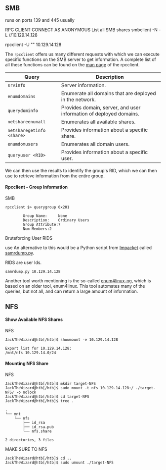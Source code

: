 

## SMB

runs on ports 139 and 445 usually

RPC CLIENT CONNECT AS ANONYMOUS
List all SMB shares
smbclient -N -L //10.129.14.128


rpcclient -U "" 10.129.14.128

The `rpcclient` offers us many different requests with which we can execute specific functions on the SMB server to get information. A complete list of all these functions can be found on the [man page](https://www.samba.org/samba/docs/current/man-html/rpcclient.1.html) of the rpcclient.

| **Query**                 | **Description**                                                    |
| ------------------------- | ------------------------------------------------------------------ |
| `srvinfo`                 | Server information.                                                |
| `enumdomains`             | Enumerate all domains that are deployed in the network.            |
| `querydominfo`            | Provides domain, server, and user information of deployed domains. |
| `netshareenumall`         | Enumerates all available shares.                                   |
| `netsharegetinfo <share>` | Provides information about a specific share.                       |
| `enumdomusers`            | Enumerates all domain users.                                       |
| `queryuser <RID>`         | Provides information about a specific user.                        |





We can then use the results to identify the group's RID, which we can then use to retrieve information from the entire group.

#### Rpcclient - Group Information

SMB

```shell-session
rpcclient $> querygroup 0x201

        Group Name:     None
        Description:    Ordinary Users
        Group Attribute:7
        Num Members:2
```


Bruteforcing User RIDS 

use An alternative to this would be a Python script from [Impacket](https://github.com/SecureAuthCorp/impacket) called [samrdump.py](https://github.com/SecureAuthCorp/impacket/blob/master/examples/samrdump.py).

RIDS are user Ids.


```shell-session
samrdump.py 10.129.14.128
```

Another tool worth mentioning is the so-called [enum4linux-ng](https://github.com/cddmp/enum4linux-ng), which is based on an older tool, enum4linux. This tool automates many of the queries, but not all, and can return a large amount of information.






## NFS 

#### Show Available NFS Shares

NFS

```shell-session
JackTheWizard@htb[/htb]$ showmount -e 10.129.14.128

Export list for 10.129.14.128:
/mnt/nfs 10.129.14.0/24
```

#### Mounting NFS Share

NFS

```shell-session
JackTheWizard@htb[/htb]$ mkdir target-NFS
JackTheWizard@htb[/htb]$ sudo mount -t nfs 10.129.14.128:/ ./target-NFS/ -o nolock
JackTheWizard@htb[/htb]$ cd target-NFS
JackTheWizard@htb[/htb]$ tree .

.
└── mnt
    └── nfs
        ├── id_rsa
        ├── id_rsa.pub
        └── nfs.share

2 directories, 3 files
```


MAKE SURE TO 
NFS

```shell-session
JackTheWizard@htb[/htb]$ cd ..
JackTheWizard@htb[/htb]$ sudo umount ./target-NFS


